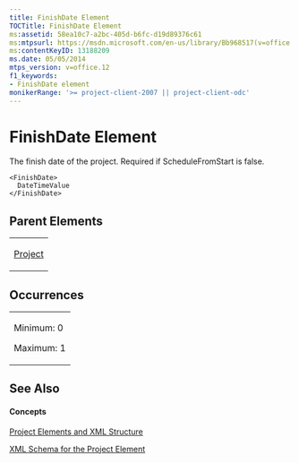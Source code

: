 ```yaml
---
title: FinishDate Element
TOCTitle: FinishDate Element
ms:assetid: 58ea10c7-a2bc-405d-b6fc-d19d89376c61
ms:mtpsurl: https://msdn.microsoft.com/en-us/library/Bb968517(v=office.12)
ms:contentKeyID: 13188209
ms.date: 05/05/2014
mtps_version: v=office.12
f1_keywords:
- FinishDate element
monikerRange: '>= project-client-2007 || project-client-odc'
---
```


# FinishDate Element




The finish date of the project. Required if ScheduleFromStart is false.

    <FinishDate>
      DateTimeValue
    </FinishDate>

## Parent Elements

<table>
<colgroup>
<col style="width: 100%" />
</colgroup>
<tbody>
<tr class="odd">
<td><p><a href="project-element.md">Project</a></p></td>
</tr>
</tbody>
</table>

## Occurrences

<table>
<colgroup>
<col style="width: 100%" />
</colgroup>
<tbody>
<tr class="odd">
<td><p>Minimum: 0</p>
<p>Maximum: 1</p></td>
</tr>
</tbody>
</table>

## See Also

#### Concepts

[Project Elements and XML Structure](project-elements-and-xml-structure.md)

[XML Schema for the Project Element](xml-schema-for-the-project-element.md)

